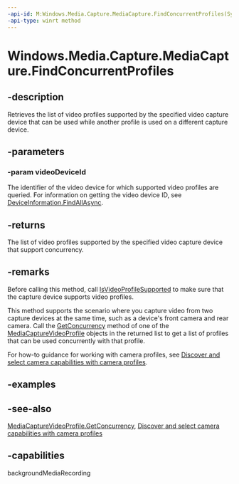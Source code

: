```yaml
---
-api-id: M:Windows.Media.Capture.MediaCapture.FindConcurrentProfiles(System.String)
-api-type: winrt method
---
```


<!-- Method syntax
public Windows.Foundation.Collections.IVectorView<Windows.Media.Capture.MediaCaptureVideoProfile> FindConcurrentProfiles(System.String videoDeviceId)
-->

# Windows.Media.Capture.MediaCapture.FindConcurrentProfiles

## -description
Retrieves the list of video profiles supported by the specified video capture device that can be used while another profile is used on a different capture device.

## -parameters
### -param videoDeviceId
The identifier of the video device for which supported video profiles are queried. For information on getting the video device ID, see [DeviceInformation.FindAllAsync](../windows.devices.enumeration/deviceinformation_findallasync_1257462890.md).

## -returns
The list of video profiles supported by the specified video capture device that support concurrency.

## -remarks
Before calling this method, call [IsVideoProfileSupported](mediacapture_isvideoprofilesupported_190014579.md) to make sure that the capture device supports video profiles.

This method supports the scenario where you capture video from two capture devices at the same time, such as a device's front camera and rear camera. Call the [GetConcurrency](mediacapturevideoprofile_getconcurrency_2045494455.md) method of one of the [MediaCaptureVideoProfile](mediacapturevideoprofile.md) objects in the returned list to get a list of profiles that can be used concurrently with that profile.

For how-to guidance for working with camera profiles, see [Discover and select camera capabilities with camera profiles](https://msdn.microsoft.com/en-us/windows/uwp/audio-video-camera/camera-profiles).

## -examples

## -see-also
[MediaCaptureVideoProfile.GetConcurrency](mediacapturevideoprofile_getconcurrency_2045494455.md), [Discover and select camera capabilities with camera profiles](https://msdn.microsoft.com/en-us/windows/uwp/audio-video-camera/camera-profiles)
## -capabilities
backgroundMediaRecording
